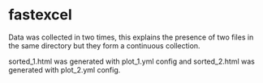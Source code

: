 # fastexcel

Data was collected in two times, this explains the presence of two files in the same directory but they form a continuous collection.

sorted_1.html was generated with plot_1.yml config and sorted_2.html was generated with plot_2.yml config.
